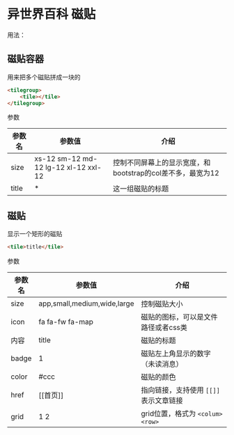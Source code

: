 # 异世界百科 磁贴
用法：
## 磁贴容器
用来把多个磁贴拼成一块的

```html
<tilegroup>
    <tile></tile>
</tilegroup>
```

参数

| 参数名 | 参数值 | 介绍 |
| ------ | ----- | ---- |
| size | xs-12 sm-12 md-12 lg-12 xl-12 xxl-12 | 控制不同屏幕上的显示宽度，和bootstrap的col差不多，最宽为12 |
| title | * | 这一组磁贴的标题 |

## 磁贴
显示一个矩形的磁贴

```html
<tile>title</tile>
```

参数

| 参数名 | 参数值 | 介绍 |
| ------ | ----- | ---- |
| size | app,small,medium,wide,large | 控制磁贴大小 |
| icon | fa fa-fw fa-map | 磁贴的图标，可以是文件路径或者css类 |
| 内容 | title | 磁贴的标题 |
| badge | 1 | 磁贴左上角显示的数字（未读消息） |
| color | #ccc | 磁贴的颜色 |
| href | [[首页]] | 指向链接，支持使用 ```[[]]``` 表示文章链接 |
| grid | 1 2 | grid位置，格式为 ```<colum> <row>``` |